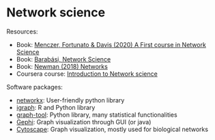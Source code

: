 # Network science
Resources:
- Book: [Menczer, Fortunato & Davis (2020) A First course in Network Science](https://cambridgeuniversitypress.github.io/FirstCourseNetworkScience/)
- Book: [Barabási, Network Science](https://maxtillich.com/networksciencebook/prototype/?chapter=1#Intro)
- Book: [Newman (2018) Networks](https://global.oup.com/academic/product/networks-9780198805090?cc=nl&lang=en&)
- Coursera course: [Introduction to Network science](https://www.coursera.org/lecture/networkdynamics/2-2-introduction-to-network-science-VOUwR)


Software packages:
- [networkx](https://networkx.github.io/): User-friendly python library
- [igraph](https://igraph.org/): R and Python library
- [graph-tool](https://graph-tool.skewed.de/): Python library, many statistical functionalities
- [Gephi](https://gephi.org/): Graph visualization through GUI (or java)
- [Cytoscape](https://cytoscape.org/): Graph visualization, mostly used for biological networks
